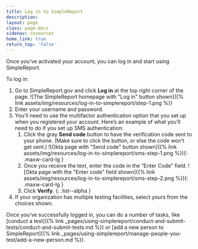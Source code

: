 ```yaml
---
title: Log in to SimpleReport
description:
layout: page
class: page-docs
sidenav: resources
home_link: true
return_top: 'false'
---
```


Once you’ve activated your account, you can log in and start using SimpleReport.

To log in:
1. Go to SimpleReport.gov and click **Log in** at the top right corner of the page.
![The SimpleReport homepage with "Log in" button shown]({% link assets/img/resources/log-in-to-simplereport/step-1.png %})
2. Enter your username and password.
3. You’ll need to use the multifactor authentication option that you set up when you registered your account. Here’s an example of what you’ll need to do if you set up SMS authentication:
   1. Click the gray **Send code** button to have the verification code sent to your phone. (Make sure to click the button, or else the code won’t get sent.)
   ![Okta page with "Send code" button shown]({% link assets/img/resources/log-in-to-simplereport/sms-step-1.png %}){: .maxw-card-lg }
   1. Once you receive the text, enter the code in the “Enter Code” field.
   ![Okta page with the "Enter code" field shown]({% link assets/img/resources/log-in-to-simplereport/sms-step-2.png %}){: .maxw-card-lg }
   1. Click **Verify**.
   {: .list--alpha }
4. If your organization has multiple testing facilities, select yours from the choices shown.

Once you’ve successfully logged in, you can do a number of tasks, like [conduct a test]({% link _pages/using-simplereport/conduct-and-submit-tests/conduct-and-submit-tests.md %}) or [add a new person to SimpleReport]({% link _pages/using-simplereport/manage-people-you-test/add-a-new-person.md %}).
